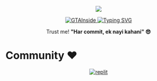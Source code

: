 
<p align="center">
  <a href="https://github.com/TheZenithCoder/readme-typing-svg">
    <img src="https://readme-typing-svg.demolab.com/?lines=TheZenithCoder6&font=Fira%20SemiBold&center=true&width=480&height=45&color=fff68f&vCenter=true&pause=1000&size=40" /></a>
</p>


<p align="center">
   <a href="https://www.gtainside.com/en/user/YourUsername/">
    <img src="https://img.shields.io/badge/GTAInside-Mods-blue?style=for-the-badge&logo=game-controller&logoColor=white" alt="GTAInside">
  </a>
  <a href="https://github.com/TheZenithCode/readme-typing-svg">
    <img 
      src="https://readme-typing-svg.demolab.com/?lines=Full-stack%20and%20BOT%20developer;Experienced%20in/GTA%20Modding;From%20%20GTA%20Streets%20to%20Full%20Stack%20Streets;Always%20learning%20new%20things;On%20a%20MISSON...&font=Fira%20Code&center=true&width=500&height=45&color=f75c7e&vCenter=true&pause=1000&size=22" 
      alt="Typing SVG" 
    />
  </a>
</p>



<p align="center">
  Trust me! <strong>"Har commit, ek nayi kahani" 😎</strong>
</p>

# Community ❤️

<p align="center">
<a href="https://www.youtube.com/@amlitg3484"><img alt="replit" src="https://img.shields.io/badge/-youtube-red?style=for-the-badge&logo=youtube&logoColor=white"/></a>
</p
